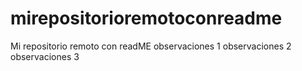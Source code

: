 # mirepositorioremotoconreadme
Mi repositorio remoto con readME
observaciones 1
observaciones 2
observaciones 3
